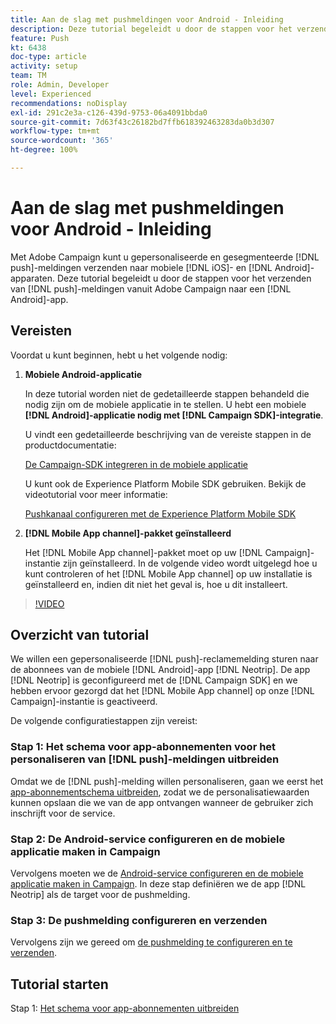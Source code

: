 ```yaml
---
title: Aan de slag met pushmeldingen voor Android - Inleiding
description: Deze tutorial begeleidt u door de stappen voor het verzenden van pushmeldingen vanuit Adobe Campaign en het ontvangen van deze meldingen in uw Android-app.
feature: Push
kt: 6438
doc-type: article
activity: setup
team: TM
role: Admin, Developer
level: Experienced
recommendations: noDisplay
exl-id: 291c2e3a-c126-439d-9753-06a4091bbda0
source-git-commit: 7d63f43c26182bd7ffb618392463283da0b3d307
workflow-type: tm+mt
source-wordcount: '365'
ht-degree: 100%

---
```


# Aan de slag met pushmeldingen voor Android - Inleiding

Met Adobe Campaign kunt u gepersonaliseerde en gesegmenteerde [!DNL push]-meldingen verzenden naar mobiele [!DNL iOS]- en [!DNL Android]-apparaten. Deze tutorial begeleidt u door de stappen voor het verzenden van [!DNL push]-meldingen vanuit Adobe Campaign naar een [!DNL Android]-app.

## Vereisten

Voordat u kunt beginnen, hebt u het volgende nodig:

1) **Mobiele Android-applicatie**

   In deze tutorial worden niet de gedetailleerde stappen behandeld die nodig zijn om de mobiele applicatie in te stellen. U hebt een mobiele **[!DNL Android]-applicatie nodig met [!DNL Campaign SDK]-integratie**.

   U vindt een gedetailleerde beschrijving van de vereiste stappen in de productdocumentatie:

   [De Campaign-SDK integreren in de mobiele applicatie](https://experienceleague.adobe.com/docs/campaign-classic/using/sending-messages/sending-push-notifications/integrating-campaign-sdk-into-the-mobile-application.html?lang=nl)

   U kunt ook de Experience Platform Mobile SDK gebruiken. Bekijk de videotutorial voor meer informatie:

   [Pushkanaal configureren met de Experience Platform Mobile SDK](https://experienceleague.adobe.com/docs/campaign-classic-learn/tutorials/sending-messages/push-channel/configure-push-using-aep-mobile-sdk.html?lang=nl)

2) **[!DNL Mobile App channel]-pakket geïnstalleerd**

   Het [!DNL Mobile App channel]-pakket moet op uw [!DNL Campaign]-instantie zijn geïnstalleerd. In de volgende video wordt uitgelegd hoe u kunt controleren of het [!DNL Mobile App channel] op uw installatie is geïnstalleerd en, indien dit niet het geval is, hoe u dit installeert.

>[!VIDEO](https://video.tv.adobe.com/v/326544?quality=12)

## Overzicht van tutorial

We willen een gepersonaliseerde [!DNL push]-reclamemelding sturen naar de abonnees van de mobiele [!DNL Android]-app [!DNL Neotrip]. De app [!DNL Neotrip] is geconfigureerd met de [!DNL Campaign SDK] en we hebben ervoor gezorgd dat het [!DNL Mobile App channel] op onze [!DNL Campaign]-instantie is geactiveerd.

De volgende configuratiestappen zijn vereist:

### Stap 1: Het schema voor app-abonnementen voor het personaliseren van [!DNL push]-meldingen uitbreiden

Omdat we de [!DNL push]-melding willen personaliseren, gaan we eerst het [app-abonnementschema uitbreiden](/help/tutorial-getting-started-with-push-notifications-for-android/extending-the-app-subscription-schema.md), zodat we de personalisatiewaarden kunnen opslaan die we van de app ontvangen wanneer de gebruiker zich inschrijft voor de service.

### Stap 2: De Android-service configureren en de mobiele applicatie maken in Campaign

Vervolgens moeten we de [Android-service configureren en de mobiele applicatie maken in Campaign](/help/tutorial-getting-started-with-push-notifications-for-android/configuring-an-android-service-in-campaign.md). In deze stap definiëren we de app [!DNL Neotrip] als de target voor de pushmelding.

### Stap 3: De pushmelding configureren en verzenden

Vervolgens zijn we gereed om [de pushmelding te configureren en te verzenden](/help/tutorial-getting-started-with-push-notifications-for-android/configuring-and-sending-push-notifications.md).

## Tutorial starten

Stap 1: [Het schema voor app-abonnementen uitbreiden](/help/tutorial-getting-started-with-push-notifications-for-android/extending-the-app-subscription-schema.md)
